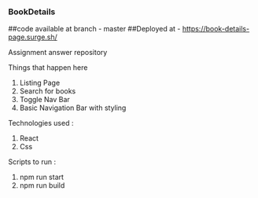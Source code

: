 ### BookDetails

##code available at branch - master
##Deployed at - https://book-details-page.surge.sh/


Assignment answer repository 

Things that happen here 

1. Listing Page 
2. Search for books
3. Toggle Nav Bar
4. Basic Navigation Bar with styling

Technologies used :

1. React
2. Css


Scripts to run :

1. npm run start
2. npm run build

